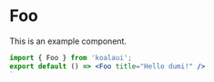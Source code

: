 # Foo

This is an example component.

```jsx
import { Foo } from 'koalaui';
export default () => <Foo title="Hello dumi!" />
`
```
